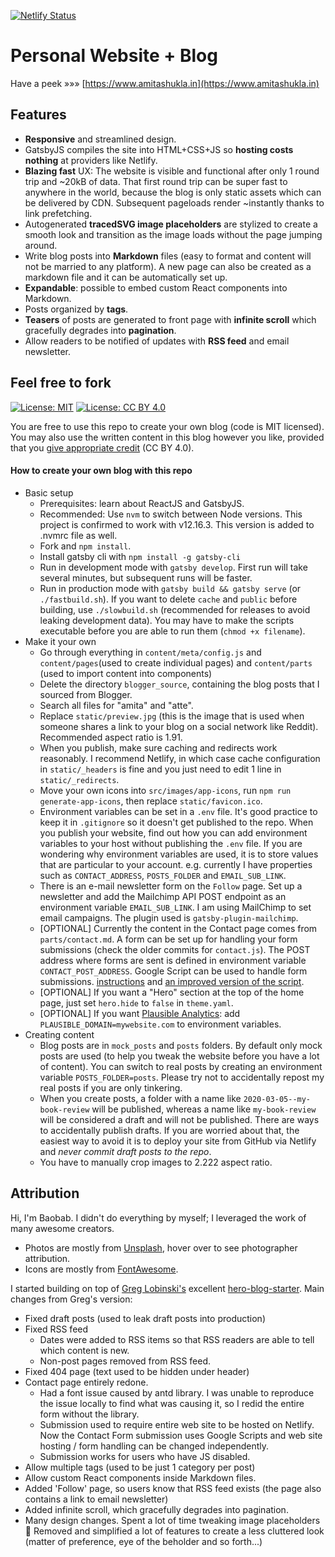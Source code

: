 [![Netlify Status](https://api.netlify.com/api/v1/badges/4e24a428-9862-4780-a83c-394809b92249/deploy-status)](https://app.netlify.com/sites/lucid-brown-a29dc1/deploys)

# Personal Website + Blog

Have a peek »»» [https://www.amitashukla.in](https://www.amitashukla.in)

## Features

- **Responsive** and streamlined design.
- GatsbyJS compiles the site into HTML+CSS+JS so **hosting costs nothing** at providers like Netlify.
- **Blazing fast** UX: The website is visible and functional after only 1 round trip and ~20kB of data. That first round trip can be super fast to anywhere in the world, because the blog is only static assets which can be delivered by CDN. Subsequent pageloads render ~instantly thanks to link prefetching.
- Autogenerated **tracedSVG image placeholders** are stylized to create a smooth look and transition as the image loads without the page jumping around.
- Write blog posts into **Markdown** files (easy to format and content will not be married to any platform). A new page can also be created as a markdown file and it can be automatically set up.
- **Expandable**: possible to embed custom React components into Markdown.
- Posts organized by **tags**.
- **Teasers** of posts are generated to front page with **infinite scroll** which gracefully degrades into **pagination**.
- Allow readers to be notified of updates with **RSS feed** and email newsletter.

## Feel free to fork

[![License: MIT](badge-mit.svg)](https://opensource.org/licenses/MIT)
[![License: CC BY 4.0](badge-cc.svg)](https://creativecommons.org/licenses/by/4.0/)

You are free to use this repo to create your own blog (code is MIT licensed). You may also use the written content in this blog however you like, provided that you [give appropriate credit](https://creativecommons.org/licenses/by/4.0) (CC BY 4.0).

#### How to create your own blog with this repo

- Basic setup
    - Prerequisites: learn about ReactJS and GatsbyJS.
    - Recommended: Use `nvm` to switch between Node versions. This project is confirmed to work with v12.16.3. This version is added to .nvmrc file as well.
    - Fork and `npm install`.
    - Install gatsby cli with `npm install -g gatsby-cli`
    - Run in development mode with `gatsby develop`. First run will take several minutes, but subsequent runs will be faster.
    - Run in production mode with `gatsby build && gatsby serve` (or `./fastbuild.sh`). If you want to delete `cache` and `public` before building, use `./slowbuild.sh` (recommended for releases to avoid leaking development data). You may have to make the scripts executable before you are able to run them (`chmod +x filename`).
- Make it your own
    - Go through everything in `content/meta/config.js` and `content/pages`(used to create individual pages) and `content/parts` (used to import content into components)
    - Delete the directory `blogger_source`, containing the blog posts that I sourced from Blogger.
    - Search all files for "amita" and "atte".
    - Replace `static/preview.jpg` (this is the image that is used when someone shares a link to your blog on a social network like Reddit). Recommended aspect ratio is 1.91.
    - When you publish, make sure caching and redirects work reasonably. I recommend Netlify, in which case cache configuration in `static/_headers` is fine and you just need to edit 1 line in `static/_redirects`.
    - Move your own icons into `src/images/app-icons`, run `npm run generate-app-icons`, then replace `static/favicon.ico`.
    - Environment variables can be set in a `.env` file. It's good practice to keep it in `.gitignore` so it doesn't get published to the repo. When you publish your website, find out how you can add environment variables to your host without publishing the `.env` file. If you are wondering why environment variables are used, it is to store values that are particular to your account. e.g. currently I have properties such as `CONTACT_ADDRESS`, `POSTS_FOLDER` and `EMAIL_SUB_LINK`.
    - There is an e-mail newsletter form on the `Follow` page. Set up a newsletter and add the Mailchimp API POST endpoint as an environment variable `EMAIL_SUB_LINK`. I am using MailChimp to set email campaigns. The plugin used is `gatsby-plugin-mailchimp`.
    - [OPTIONAL]  Currently the content in the Contact page comes from `parts/contact.md`. A form can be set up for handling your form submissions (check the older commits for `contact.js`). The POST address where forms are sent is defined in environment variable `CONTACT_POST_ADDRESS`. Google Script can be used to handle form submissions. [instructions](https://github.com/dwyl/learn-to-send-email-via-google-script-html-no-server) and [an improved version of the script](handleFormSubmission.gs). 
    - [OPTIONAL] If you want a "Hero" section at the top of the home page, just set `hero.hide` to `false` in `theme.yaml`.
    - [OPTIONAL] If you want [Plausible Analytics](https://plausible.io/): add `PLAUSIBLE_DOMAIN=mywebsite.com` to environment variables.
- Creating content
    - Blog posts are in `mock_posts` and `posts` folders. By default only mock posts are used (to help you tweak the website before you have a lot of content). You can switch to real posts by creating an environment variable `POSTS_FOLDER=posts`. Please try not to accidentally repost my real posts if you are only tinkering.
    - When you create posts, a folder with a name like `2020-03-05--my-book-review` will be published, whereas a name like `my-book-review` will be considered a draft and will not be published. There are ways to accidentally publish drafts. If you are worried about that, the easiest way to avoid it is to deploy your site from GitHub via Netlify and _never commit draft posts to the repo_.
    - You have to manually crop images to 2.222 aspect ratio.

## Attribution

Hi, I'm Baobab. I didn't do everything by myself; I leveraged the work of many awesome creators.

- Photos are mostly from [Unsplash](https://www.unsplash.com/), hover over to see photographer attribution.
- Icons are mostly from [FontAwesome](https://origin.fontawesome.com/).

I started building on top of [Greg Lobinski's](https://github.com/greglobinski) excellent [hero-blog-starter](https://github.com/greglobinski/gatsby-starter-hero-blog/). Main changes from Greg's version:

- Fixed draft posts (used to leak draft posts into production)
- Fixed RSS feed
    - Dates were added to RSS items so that RSS readers are able to tell which content is new.
    - Non-post pages removed from RSS feed.
- Fixed 404 page (text used to be hidden under header)
- Contact page entirely redone.
    - Had a font issue caused by antd library. I was unable to reproduce the issue locally to find what was causing it, so I redid the entire form without the library.
    - Submission used to require entire web site to be hosted on Netlify. Now the Contact Form submission uses Google Scripts and web site hosting / form handling can be changed independently.
    - Submission works for users who have JS disabled.
- Allow multiple tags (used to be just 1 category per post)
- Allow custom React components inside Markdown files.
- Added 'Follow' page, so users know that RSS feed exists (the page also contains a link to email newsletter)
- Added infinite scroll, which gracefully degrades into pagination.
- Many design changes. Spent a lot of time tweaking image placeholders :gem: Removed and simplified a lot of features to create a less cluttered look (matter of preference, eye of the beholder and so forth...)


